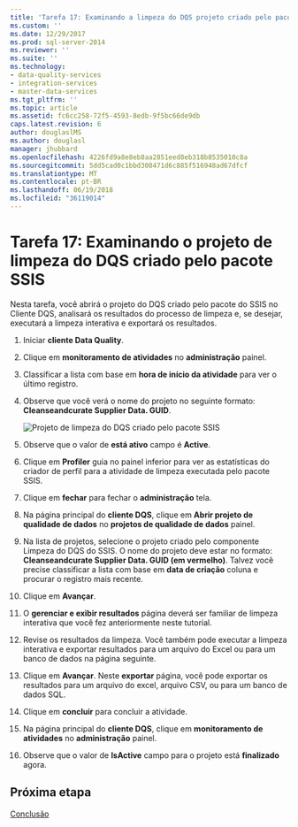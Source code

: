 ```yaml
---
title: 'Tarefa 17: Examinando a limpeza do DQS projeto criado pelo pacote SSIS | Microsoft Docs'
ms.custom: ''
ms.date: 12/29/2017
ms.prod: sql-server-2014
ms.reviewer: ''
ms.suite: ''
ms.technology:
- data-quality-services
- integration-services
- master-data-services
ms.tgt_pltfrm: ''
ms.topic: article
ms.assetid: fc6cc258-72f5-4593-8edb-9f5bc66de9db
caps.latest.revision: 6
author: douglaslMS
ms.author: douglasl
manager: jhubbard
ms.openlocfilehash: 4226fd9a8e8eb8aa2851eed8eb318b8535010c8a
ms.sourcegitcommit: 5dd5cad0c1bbd308471d6c885f516948ad67dfcf
ms.translationtype: MT
ms.contentlocale: pt-BR
ms.lasthandoff: 06/19/2018
ms.locfileid: "36119014"
---
```

# <a name="task-17-reviewing-dqs-cleansing-project-created-by-the-ssis-package"></a>Tarefa 17: Examinando o projeto de limpeza do DQS criado pelo pacote SSIS
  Nesta tarefa, você abrirá o projeto do DQS criado pelo pacote do SSIS no Cliente DQS, analisará os resultados do processo de limpeza e, se desejar, executará a limpeza interativa e exportará os resultados.  
  
1.  Iniciar **cliente Data Quality**.  
  
2.  Clique em **monitoramento de atividades** no **administração** painel.  
  
3.  Classificar a lista com base em **hora de início da atividade** para ver o último registro.  
  
4.  Observe que você verá o nome do projeto no seguinte formato: **Cleanseandcurate Supplier Data. GUID**.  
  
     ![Projeto de limpeza do DQS criado pelo pacote SSIS](../../2014/tutorials/media/et-reviewingdqscpcreatedbythessispackage.jpg "projeto de limpeza do DQS criado pelo pacote SSIS")  
  
5.  Observe que o valor de **está ativo** campo é **Active**.  
  
6.  Clique em **Profiler** guia no painel inferior para ver as estatísticas do criador de perfil para a atividade de limpeza executada pelo pacote SSIS.  
  
7.  Clique em **fechar** para fechar o **administração** tela.  
  
8.  Na página principal do **cliente DQS**, clique em **Abrir projeto de qualidade de dados** no **projetos de qualidade de dados** painel.  
  
9. Na lista de projetos, selecione o projeto criado pelo componente Limpeza do DQS do SSIS. O nome do projeto deve estar no formato: **Cleanseandcurate Supplier Data. GUID (em vermelho)**. Talvez você precise classificar a lista com base em **data de criação** coluna e procurar o registro mais recente.  
  
10. Clique em **Avançar**.  
  
11. O **gerenciar e exibir resultados** página deverá ser familiar de limpeza interativa que você fez anteriormente neste tutorial.  
  
12. Revise os resultados da limpeza. Você também pode executar a limpeza interativa e exportar resultados para um arquivo do Excel ou para um banco de dados na página seguinte.  
  
13. Clique em **Avançar**. Neste **exportar** página, você pode exportar os resultados para um arquivo do excel, arquivo CSV, ou para um banco de dados SQL.  
  
14. Clique em **concluir** para concluir a atividade.  
  
15. Na página principal do **cliente DQS**, clique em **monitoramento de atividades** no **administração** painel.  
  
16. Observe que o valor de **IsActive** campo para o projeto está **finalizado** agora.  
  
## <a name="next-step"></a>Próxima etapa  
 [Conclusão](../../2014/tutorials/conclusion.md)  
  
  